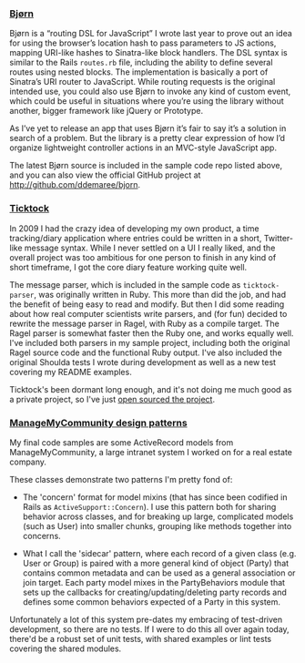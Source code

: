 ### [Bjørn](https://github.com/ddemaree/37s_samples/tree/master/bjorn) ###

Bjørn is a &#8220;routing DSL for JavaScript&#8221; I wrote last year to prove out an idea for using the browser&#8217;s location hash to pass parameters to JS actions, mapping URI-like hashes to Sinatra-like block handlers. The DSL syntax is similar to the Rails <code>routes.rb</code> file, including the ability to define several routes using nested blocks. The implementation is basically a port of Sinatra&#8217;s URI router to JavaScript. While routing requests is the original intended use, you could also use Bjørn to invoke any kind of custom event, which could be useful in situations where you&#8217;re using the library without another, bigger framework like jQuery or Prototype.

As I&#8217;ve yet to release an app that uses Bjørn it&#8217;s fair to say it&#8217;s a solution in search of a problem. But the library is a pretty clear expression of how I&#8217;d organize lightweight controller actions in an MVC-style JavaScript app.

The latest Bjørn source is included in the sample code repo listed above, and you can also view the official GitHub project at <http://github.com/ddemaree/bjorn>.


### [Ticktock](https://github.com/ddemaree/37s_samples/tree/master/ticktock-parser) ###

In 2009 I had the crazy idea of developing my own product, a time tracking/diary application where entries could be written in a short, Twitter-like message syntax. While I never settled on a UI I really liked, and the overall project was too ambitious for one person to finish in any kind of short timeframe, I got the core diary feature working quite well.

The message parser, which is included in the sample code as `ticktock-parser`, was originally written in Ruby. This more than did the job, and had the benefit of being easy to read and modify. But then I did some reading about how real computer scientists write parsers, and (for fun) decided to rewrite the message parser in Ragel, with Ruby as a compile target. The Ragel parser is somewhat faster then the Ruby one, and works equally well. I've included both parsers in my sample project, including both the original Ragel source code and the functional Ruby output. I've also included the original Shoulda tests I wrote during development as well as a new test covering my README examples.

Ticktock's been dormant long enough, and it's not doing me much good as a private project, so I've just [open sourced the project](http://github.com/ddemaree/ticktock).


### [ManageMyCommunity design patterns](https://github.com/ddemaree/37s_samples/tree/master/managemycommunity) ###

My final code samples are some ActiveRecord models from ManageMyCommunity, a large intranet system I worked on for a real estate company.

These classes demonstrate two patterns I'm pretty fond of:

* The 'concern' format for model mixins (that has since been codified in Rails as `ActiveSupport::Concern`). I use this pattern both for sharing behavior across classes, and for breaking up large, complicated models (such as User) into smaller chunks, grouping like methods together into concerns.

* What I call the 'sidecar' pattern, where each record of a given class (e.g. User or Group) is paired with a more general kind of object (Party) that contains common metadata and can be used as a general association or join target. Each party model mixes in the PartyBehaviors module that sets up the callbacks for creating/updating/deleting party records and defines some common behaviors expected of a Party in this system.

Unfortunately a lot of this system pre-dates my embracing of test-driven development, so there are no tests. If I were to do this all over again today, there'd be a robust set of unit tests, with shared examples or lint tests covering the shared modules.
